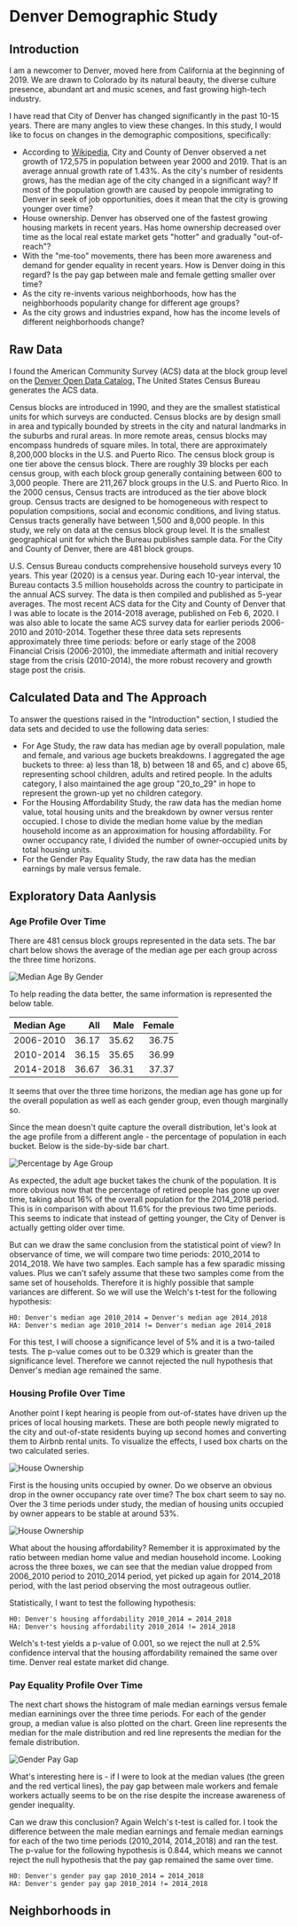 # Denver Demographic Study

## Introduction 

I am a newcomer to Denver, moved here from California at the beginning of 2019.  We are drawn to Colorado by its natural beauty, the diverse culture presence, abundant art and music scenes, and fast growing high-tech industry. 

I have read that City of Denver has changed significantly in the past 10-15 years.  There are many angles to view these changes.  In this study, I would like to focus on changes in the demographic compositions, specifically:

* According to [Wikipedia](https://en.wikipedia.org/wiki/Denver#Demographics), City and County of Denver observed a net growth of 172,575 in population between year 2000 and 2019.  That is an average annual growth rate of 1.43%.   As the city's number of residents grows, has the median age of the city changed in a significant way?  If most of the population growth are caused by peopole immigrating to Denver in seek of job opportunities, does it mean that the city is growing younger over time? 
* House ownership. Denver has observed one of the fastest growing housing markets in recent years.  Has home ownership decreased over time as the local real estate market gets "hotter" and gradually "out-of-reach"?
* With the "me-too" movements, there has been more awareness and demand for gender equality in recent years.  How is Denver doing in this regard?  Is the pay gap between male and female getting smaller over time? 
* As the city re-invents various neighborhoods, how has the neighborhoods popularity change for different age groups?  
* As the city grows and industries expand, how has the income levels of different neighborhoods change?   


## Raw Data

I found the American Community Survey (ACS) data at the block group level on the [Denver Open Data Catalog.](https://www.denvergov.org/opendata)  The United States Census Bureau generates the ACS data.  

Census blocks are introduced in 1990, and they are the smallest statistical units for which surveys are conducted.  Census blocks are by design small in area and typically bounded by streets in the city and natural landmarks in the suburbs and rural areas.  In more remote areas, census blocks may encompass hundreds of square miles.  In total, there are approximately 8,200,000 blocks in the U.S. and Puerto Rico. The census block group is one tier above the census block.  There are roughly 39 blocks per each census group, with each block group generally containing between 600 to 3,000 people.   There are 211,267 block groups in the U.S. and Puerto Rico. In the 2000 census, Census tracts are introduced as the tier above block group.  Census tracts are designed to be homogeneous with respect to population compsitions, social and economic conditions, and living status.  Census tracts generally have between 1,500 and 8,000 people.  In this study, we rely on data at the census block group level.  It is the smallest geographical unit for which the Bureau publishes sample data.  For the City and County of Denver, there are 481 block groups.       

U.S. Census Bureau conducts comprehensive household surveys every 10 years.  This year (2020) is a census year.  During each 10-year interval, the Bureau contacts 3.5 million households across the country to participate in the annual ACS survey.  The data is then compiled and published as 5-year averages.  The most recent ACS data for the City and County of Denver that I was able to locate is the 2014-2018 average, published on Feb 6, 2020.  I was also able to locate the same ACS survey data for earlier periods 2006-2010 and 2010-2014.  Together these three data sets represents approximately three time periods: before or early stage of the 2008 Financial Crisis (2006-2010), the immediate aftermath and initial recovery stage from the crisis (2010-2014), the more robust recovery and growth stage post the crisis.     

## Calculated Data and The Approach

To answer the questions raised in the "Introduction" section, I studied the data sets and decided to use the following data series: 

* For Age Study, the raw data has median age by overall population, male and female, and various age buckets breakdowns.  I aggregated the age buckets to three: a) less than 18, b) between 18 and 65, and c) above 65, representing school children, adults and retired people.  In the adults category, I also maintained the age group "20_to_29" in hope to represent the grown-up yet no children category. 
* For the Housing Affordability Study, the raw data has the median home value, total housing units and the breakdown by owner versus renter occupied.  I chose to divide the median home value by the median household income as an approximation for housing affordability.  For owner occupancy rate, I divided the number of owner-occupied units by total housing units. 
* For the Gender Pay Equality Study, the raw data has the median earnings by male versus female. 

## Exploratory Data Aanlysis

###  **Age Profile Over Time**

There are 481 census block groups represented in the data sets.  The bar chart below shows the average of the median age per each group across the three time horizons.   

![Median Age By Gender](images/age_by_gender.png)

To help reading the data better, the same information is represented the below table. 

| Median Age | All   | Male  | Female |
|------------|------:|------:|-------:|
| 2006-2010  | 36.17 | 35.62 | 36.75  |
| 2010-2014  | 36.15 | 35.65 | 36.99  |
| 2014-2018  | 36.67 | 36.31 | 37.37  |

It seems that over the three time horizons, the median age has gone up for the overall population as well as each gender group, even though marginally so.  

Since the mean doesn't quite capture the overall distribution, let's look at the age profile from a different angle - the percentage of population in each bucket.  Below is the side-by-side bar chart. 

![Percentage by Age Group](images/age_by_group.png)

As expected, the adult age bucket takes the chunk of the population.  It is more obvious now that the percentage of retired people has gone up over time, taking about 16% of the overall population for the 2014_2018 period.  This is in comparison with about 11.6% for the previous two time periods.  This seems to indicate that instead of getting younger, the City of Denver is actually getting older over time.   

But can we draw the same conclusion from the statistical point of view?  In observance of time, we will compare two time periods: 2010_2014 to 2014_2018.  We have two samples.  Each sample has a few sparadic missing values.  Plus we can't safely assume that these two samples come from the same set of households.  Therefore it is highly possible that sample variances are different.  So we will use the Welch's t-test for the following hypothesis:

```
H0: Denver's median age 2010_2014 = Denver's median age 2014_2018
HA: Denver's median age 2010_2014 != Denver's median age 2014_2018
```

For this test, I will choose a significance level of 5% and it is a two-tailed tests.  The p-value comes out to be 0.329 which is greater than the significance level.  Therefore we cannot rejected the null hypothesis that Denver's median age remained the same.   

###  **Housing Profile Over Time**

Another point I kept hearing is people from out-of-states have driven up the prices of local housing markets.  These are both people newly migrated to the city and out-of-state residents buying up second homes and converting them to Airbnb rental units.  To visualize the effects, I used box charts on the two calculated series. 

![House Ownership](images/house_own.png)

First is the housing units occupied by owner.  Do we observe an obvious drop in the owner occupancy rate over time?  The box chart seem to say no.  Over the 3 time periods under study, the median of housing units occupied by owner appears to be stable at around 53%. 

![House Ownership](images/house_afford.png)

What about the housing affordability?  Remember it is approximated by the ratio between median home value and median household income.  Looking across the three boxes, we can see that the median value dropped from 2006_2010 period to 2010_2014 period, yet picked up again for 2014_2018 period, with the last period observing the most outrageous outlier.  

Statistically, I want to test the following hypothesis:
```
H0: Denver's housing affordability 2010_2014 = 2014_2018
HA: Denver's housing affordability 2010_2014 != 2014_2018
```

Welch's t-test yields a p-value of 0.001, so we reject the null at 2.5% confidence interval that the housing affordability remained the same over time.  Denver real estate market did change.   

###  **Pay Equality Profile Over Time**

The next chart shows the histogram of male median earnings versus female median earninings over the three time periods.  For each of the gender group, a median value is also plotted on the chart.  Green line represents the median for the male distribution and red line represents the median for the female distribution. 

![Gender Pay Gap](images/income_by_gender.png)

What's interesting here is - if I were to look at the median values (the green and the red vertical lines), the pay gap between male workers and female workers actually seems to be on the rise despite the increase awareness of gender inequality. 

Can we draw this conclusion?  Again Welch's t-test is called for.  I took the difference between the male median earnings and female median earnings for each of the two time periods (2010_2014, 2014_2018) and ran the test. The p-value for the following hypothesis is 0.844, which means we cannot reject the null hypothesis that the pay gap remained the same over time. 
```
H0: Denver's gender pay gap 2010_2014 = 2014_2018
HA: Denver's gender pay gap 2010_2014 != 2014_2018
```

## Neighborhoods in 

